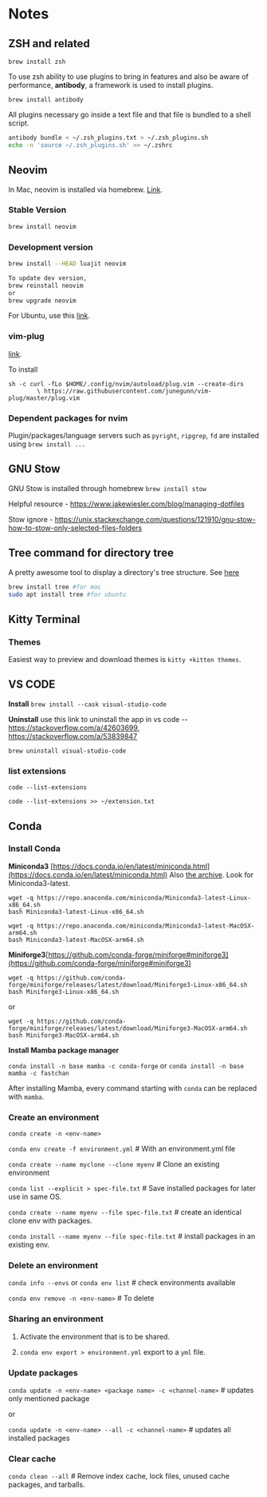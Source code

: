 # Notes
## ZSH and related

```shell
brew install zsh
```

To use zsh ability to use plugins to bring in features and also be aware of performance,
**antibody**, a framework is used to install plugins. 

```shell
brew install antibody
```
All plugins necessary go inside a text file and that file is bundled to a shell script. 

```bash
antibody bundle < ~/.zsh_plugins.txt > ~/.zsh_plugins.sh
echo -n 'source ~/.zsh_plugins.sh' >> ~/.zshrc
```

## Neovim

In Mac, neovim is installed via homebrew. [Link](https://github.com/neovim/neovim/wiki/Installing-Neovim#homebrew-on-macos-or-linux).

### Stable Version

```bash
brew install neovim
```

### Development version

```bash
brew install --HEAD luajit neovim

To update dev version,
brew reinstall neovim
or
brew upgrade neovim
```

For Ubuntu, use this [link](https://github.com/neovim/neovim/wiki/Installing-Neovim#ubuntu).

### vim-plug
[link](https://github.com/junegunn/vim-plug).

To install

```shell
sh -c curl -fLo $HOME/.config/nvim/autoload/plug.vim --create-dirs
        \ https://raw.githubusercontent.com/junegunn/vim-plug/master/plug.vim
```

### Dependent packages for nvim
Plugin/packages/language servers such as `pyright`, `ripgrep`, `fd` are installed using `brew install ...`

## GNU Stow

GNU Stow is installed through homebrew `brew install stow`

Helpful resource - https://www.jakewiesler.com/blog/managing-dotfiles

Stow ignore - https://unix.stackexchange.com/questions/121910/gnu-stow-how-to-stow-only-selected-files-folders

## Tree command for directory tree
A pretty awesome tool to display a directory's tree structure. See [here](http://mama.indstate.edu/users/ice/tree/index.html)  

```bash
brew install tree #for mac
sudo apt install tree #for ubuntu
```
## Kitty Terminal

### Themes
Easiest way to preview and download themes is `kitty +kitten themes`.


## VS CODE 
**Install**
`brew install --cask visual-studio-code`

**Uninstall**
use this link to uninstall the app in vs code -- https://stackoverflow.com/a/42603699, https://stackoverflow.com/a/53839847

`brew uninstall visual-studio-code`
### list extensions
`code --list-extensions`

`code --list-extensions >> ~/extension.txt`

## Conda

### Install Conda

**Miniconda3** [https://docs.conda.io/en/latest/miniconda.html](https://docs.conda.io/en/latest/miniconda.html)
Also [the archive](https://repo.anaconda.com/miniconda/). Look for Miniconda3-latest.

```shell
wget -q https://repo.anaconda.com/miniconda/Miniconda3-latest-Linux-x86_64.sh
bash Miniconda3-latest-Linux-x86_64.sh
```

```shell
wget -q https://repo.anaconda.com/miniconda/Miniconda3-latest-MacOSX-arm64.sh
bash Miniconda3-latest-MacOSX-arm64.sh
```

**Miniforge3**[https://github.com/conda-forge/miniforge#miniforge3](https://github.com/conda-forge/miniforge#miniforge3)

```shell
wget -q https://github.com/conda-forge/miniforge/releases/latest/download/Miniforge3-Linux-x86_64.sh
bash Miniforge3-Linux-x86_64.sh
```
or 

```shell
wget -q https://github.com/conda-forge/miniforge/releases/latest/download/Miniforge3-MacOSX-arm64.sh
bash Miniforge3-MacOSX-arm64.sh
```

**Install Mamba package manager**

`conda install -n base mamba -c conda-forge` or `conda install -n base mamba -c fastchan`

After installing Mamba, every command starting with `conda` can be replaced with `mamba`.

### Create an environment

`conda create -n <env-name>`

`conda env create -f environment.yml` # With an environment.yml file 

`conda create --name myclone --clone myenv` # Clone an existing environment 

`conda list --explicit > spec-file.txt` # Save installed packages for later use in same OS.

`conda create --name myenv --file spec-file.txt` # create an identical clone env with packages.

`conda install --name myenv --file spec-file.txt` # install packages in an existing env.

### Delete an environment

`conda info --envs`  or `conda env list` # check environments available

`conda env remove -n <env-name>` # To delete

### Sharing an environment

1. Activate the environment that is to be shared.

2. `conda env export > environment.yml` export to a `yml` file.

### Update packages

`conda update -n <env-name> <package name> -c <channel-name>` # updates only mentioned package

or 

`conda update -n <env-name> --all -c <channel-name>` # updates all installed packages

### Clear cache

`conda clean --all` # Remove index cache, lock files, unused cache packages, and tarballs.
